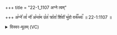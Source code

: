 +++
title = "22-1_1107 अग्ने त्वम्"

+++
अ꣢ग्ने꣣ त्वं꣢ नो꣣ अ꣡न्त꣢म उ꣣त꣢ त्रा꣣ता꣢ शि꣣वो꣡ भु꣢वो वरू꣣꣬थ्यः꣢꣯ ॥ 22-1:1107 ॥

<details><summary>विस्वर-मूलम् (VC)</summary>

अग्ने त्वं नो अन्तम उत त्राता शिवो भुवो वरूथ्यः ॥११०७॥
</details>